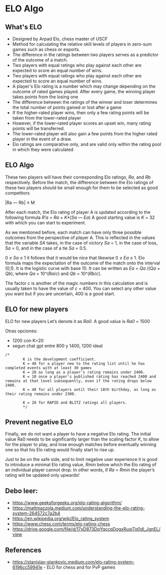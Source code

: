 # ELO Algo

## What's ELO
+ Designed by Arpad Elo, chess master of USCF
+ Method for calculating the relative skill levels of players in zero-sum games such as chess or esports.
+ The difference in the ratings between two players serves as a predictor of the outcome of a match.
+ Two players with equal ratings who play against each other are expected to score an equal number of wins.
+ Two players with equal ratings who play against each other are expected to score an equal number of wins.
+ A player's Elo rating is a number which may change depending on the outcome of rated games played. After every game, the winning player takes points from the losing one
+ The difference between the ratings of the winner and loser determines the total number of points gained or lost after a game
+ If the higher-rated player wins, then only a few rating points will be taken from the lower-rated player
+  However, if the lower-rated player scores an upset win, many rating points will be transferred.
+ The lower-rated player will also gain a few points from the higher rated player in the event of a draw.
+ Elo ratings are comparative only, and are valid only within the rating pool in which they were calculated

## ELO Algo
These two players will have their corresponding Elo ratings, _Ra_, and _Rb_ respectively. Before the match, the difference between the Elo ratings of these two players should be small enough for them to be selected as good competitors

|Ra — Rb| ≤ M

After each match, the Elo rating of player A is updated according to the following formula _R’a = Ra + K*_(_Sa — Ea_)
A good starting value is _K_ = 32 with which you can start to experiment.

As we mentioned before, each match can have only three possible outcomes from the perspective of player A. This is reflected in the values that the variable _SA_ takes, in the case of victory _Sa_ = 1, in the case of loss, _Sa_ = 0, and in the case of a tie _Sa_ = 0.5.

0 _≤ Sa ≤_ 1 it follows that it would be nice that likewise 0 _≤ Ea ≤_ 1. Elo formula maps the expectation of the outcome of the match onto the interval (0,1). It is the logistic curve with base 10. It can be written as _Ea = Qa_ /(_Qa + Qb_), where _Qa =_ 10^(_Ra_/_c_) and _Qb =_ 10^(_Rb_/_c_).

The factor c is another of the magic numbers in this calculation and is usually taken to have the value of _c_ = 400. You can select any other value you want but if you are uncertain, 400 is a good start.

## ELO for new players
ELO for new players Let’s denote it as _Ra0_. A good value is _Ra0_ = 1500

Otras opciones:
* 1200 con K=20
* segun chat gpt entre 800 y 1400, 1200 ideal
```
/*
        K is the development coefficient.
        K = 40 for a player new to the rating list until he has completed events with at least 30 games
        K = 20 as long as a player's rating remains under 2400.
        K = 10 once a player's published rating has reached 2400 and remains at that level subsequently, even if the rating drops below 2400.
        K = 40 for all players until their 18th birthday, as long as their rating remains under 2300.

        K = 20 for RAPID and BLITZ ratings all players.
        */
```
## Prevent negative ELO
Finally, we do not want a player to have a negative Elo rating. The initial value Ra0 needs to be significantly larger than the scaling factor _K_, to allow for the player to play, and lose enough matches before eventually winning one so that his Elo rating would finally start to rise up.

Just to be on the safe side, and to limit negative user experience it is good to introduce a minimal Elo rating value, _Rmin_ below which the Elo rating of an individual player cannot drop. In other words, if _Ra = Rmin_ the player’s rating will be updated only upwards!

## Debo leer:
+ https://www.geeksforgeeks.org/elo-rating-algorithm/
+ https://mattmazzola.medium.com/understanding-the-elo-rating-system-264572c7a2b4
+ https://en.wikipedia.org/wiki/Elo_rating_system
+ https://www.chess.com/terms/elo-rating-chess
+ https://drive.google.com/file/d/17xD873DqYqccqDogxRuqiTq0dl_JgnEL/view

## References
+ https://stanislav-stankovic.medium.com/elo-rating-system-6196cc59941e - ELO for chess and for PvP games

